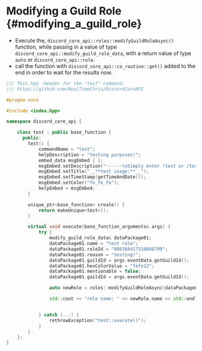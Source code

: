 Modifying a Guild Role {#modifying_a_guild_role}
=============
- Execute the, `discord_core_api::roles::modifyGuildRoleAsync()` function, while passing in a value of type `discord_core_api::modify_guild_role_data`, with a return value of type `auto` or `discord_core_api::role`.
- call the function with `discord_core_api::co_routine::get()` added to the end in order to wait for the results now.

```cpp
/// Test.hpp -header for the "test" command.
/// https://github.com/RealTimeChris/DiscordCoreAPI

#pragma once

#include <index.hpp>

namespace discord_core_api {

	class test : public base_function {
	  public:
		test() {
			commandName = "test";
			helpDescription = "testing purposes!";
			embed_data msgEmbed { };
			msgEmbed.setDescription("------\nSimply enter !test or /test!\n------");
			msgEmbed.setTitle("__**test usage:**__");
			msgEmbed.setTimeStamp(getTimeAndDate());
			msgEmbed.setColor("fe_fe_fe");
			helpEmbed = msgEmbed;
		}

		unique_ptr<base_function> create() {
			return makeUnique<test>();
		}

		virtual void execute(base_function_arguments& args) {
			try {
				modify_guild_role_data& dataPackage01;
				dataPackage01.name = "test role";
				dataPackage01.roleId = "886366417316896799";
				dataPackage01.reason = "testing!";
				dataPackage01.guildId = args.eventData.getGuildId();
				dataPackage01.hexColorValue = "fefe12";
				dataPackage01.mentionable = false;
				dataPackage01.guildId = args.eventData.getGuildId();

				auto newRole = roles::modifyGuildRoleAsync(dataPackage01).get();

				std::cout << "role name: " << newRole.name << std::endl;


			} catch (...) {
				rethrowException("test::execute()");
			}
		}
	};
}


```
